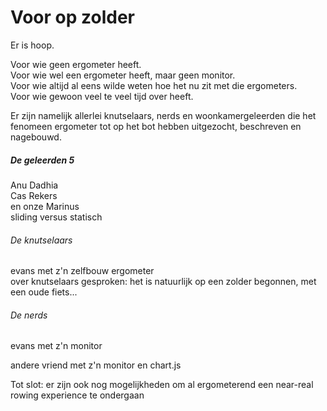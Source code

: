 # Voor op zolder

Er is hoop. 

Voor wie geen ergometer heeft. <br/>
Voor wie wel een ergometer heeft, maar geen monitor.<br/>
Voor wie altijd al eens wilde weten hoe het nu zit met die ergometers.<br/>
Voor wie gewoon veel te veel tijd over heeft.<br/>


Er zijn namelijk allerlei knutselaars, nerds en woonkamergeleerden die het fenomeen ergometer tot op het bot hebben uitgezocht, beschreven en nagebouwd.

##### De geleerden 5
Anu Dadhia<br/>
Cas Rekers<br/>
en onze Marinus<br/>
sliding versus statisch<br/>

###### De knutselaars
evans met z'n zelfbouw ergometer<br/>
over knutselaars gesproken: het is natuurlijk op een zolder begonnen, met een oude fiets...

###### De nerds

evans met z'n monitor

andere vriend met z'n monitor en chart.js



Tot slot: er zijn ook nog mogelijkheden om al ergometerend een near-real rowing experience te ondergaan